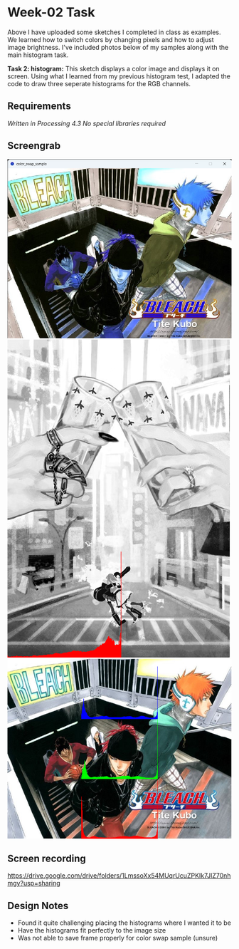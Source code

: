 # Week-02 Task
Above I have uploaded some sketches I completed in class as examples. We learned how to switch colors by changing pixels and how to adjust image brightness. I've included photos below of my samples along with the main histogram task.

**Task 2: histogram:**
This sketch displays a color image and displays it on screen. Using what I learned from my previous histogram test, I adapted the code to draw three seperate histograms for the RGB channels.

## Requirements 
*Written in Processing 4.3*
*No special libraries required*

## Screengrab
![colorswap](color_swap_sample/color_swap_sample.png)
![histogram test](nana.png)
![histogram task2](histogram-snapshot-0096.png)

## Screen recording
https://drive.google.com/drive/folders/1LmssoXx54MUqrUcuZPKIk7JlZ70nhmgy?usp=sharing

## Design Notes
- Found it quite challenging placing the histograms where I wanted it to be
- Have the histograms fit perfectly to the image size
- Was not able to save frame properly for color swap sample (unsure)

